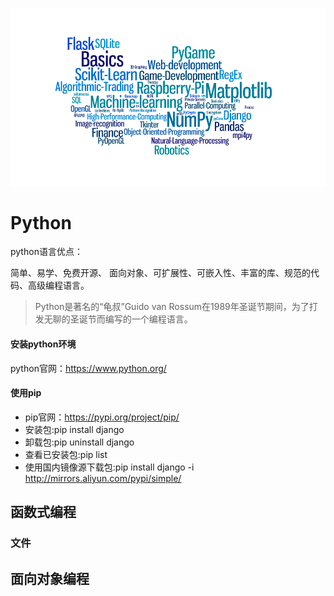 
![](img/python.png)
# Python
python语言优点：

简单、易学、免费开源、 面向对象、可扩展性、可嵌入性、丰富的库、规范的代码、高级编程语言。

> Python是著名的“龟叔”Guido van Rossum在1989年圣诞节期间，为了打发无聊的圣诞节而编写的一个编程语言。

#### 安装python环境
python官网：https://www.python.org/		

#### 使用pip
- pip官网：https://pypi.org/project/pip/
- 安装包:pip install django
- 卸载包:pip uninstall django
- 查看已安装包:pip list
- 使用国内镜像源下载包:pip install django -i http://mirrors.aliyun.com/pypi/simple/

## 函数式编程

### 文件


## 面向对象编程

